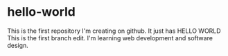 # hello-world
This is the first repository I'm creating on github. It just has HELLO WORLD
This is the first branch edit. I'm learning web development and software design.
